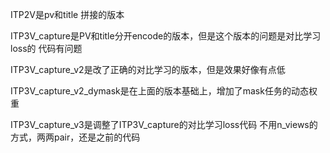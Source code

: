 ITP2V是pv和title 拼接的版本

ITP3V_capture是PV和title分开encode的版本，但是这个版本的问题是对比学习loss的
代码有问题

ITP3V_capture_v2是改了正确的对比学习的版本，但是效果好像有点低


ITP3V_capture_v2_dymask是在上面的版本基础上，增加了mask任务的动态权重


ITP3V_capture_v3是调整了ITP3V_capture的对比学习loss代码
不用n_views的方式，两两pair，还是之前的代码











